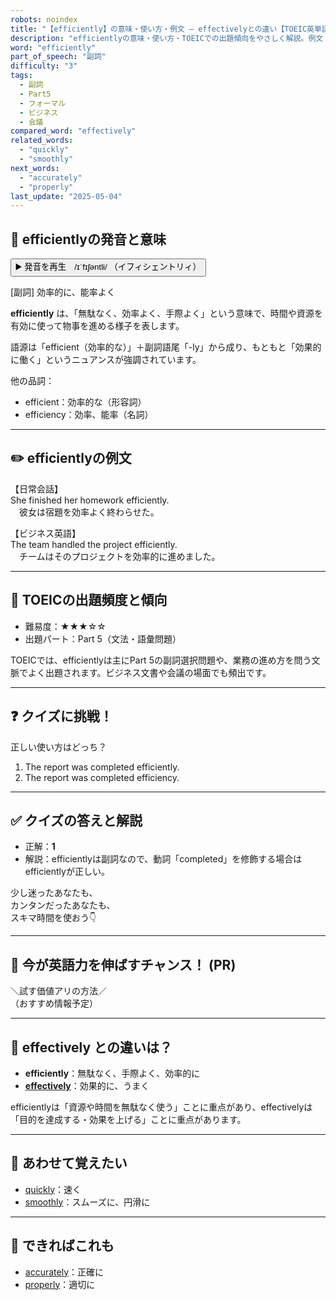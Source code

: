 ```yaml
---
robots: noindex
title: "【efficiently】の意味・使い方・例文 ― effectivelyとの違い【TOEIC英単語】"
description: "efficientlyの意味・使い方・TOEICでの出題傾向をやさしく解説。例文・クイズ付きでeffectivelyとの違いもわかりやすく学べます。"
word: "efficiently"
part_of_speech: "副詞"
difficulty: "3"
tags:
  - 副詞
  - Part5
  - フォーマル
  - ビジネス
  - 会議
compared_word: "effectively"
related_words:
  - "quickly"
  - "smoothly"
next_words:
  - "accurately"
  - "properly"
last_update: "2025-05-04"
---
```


## 🔰 efficientlyの発音と意味

<button class="play-audio" onclick="playTTS('efficiently')">
  <span class="play-audio-main">
    ▶️ 発音を再生　/ɪˈfɪʃəntli/
  </span>
  <span class="play-audio-sub">
    （イフィシェントリィ）
  </span>
</button>

[副詞] 効率的に、能率よく

**efficiently** は、「無駄なく、効率よく、手際よく」という意味で、時間や資源を有効に使って物事を進める様子を表します。

語源は「efficient（効率的な）」＋副詞語尾「-ly」から成り、もともと「効果的に働く」というニュアンスが強調されています。

他の品詞：  
- efficient：効率的な（形容詞）
- efficiency：効率、能率（名詞）

---

## ✏️ efficientlyの例文

【日常会話】  
She finished her homework efficiently.  
　彼女は宿題を効率よく終わらせた。

【ビジネス英語】  
The team handled the project efficiently.  
　チームはそのプロジェクトを効率的に進めました。

---

## 🎯 TOEICの出題頻度と傾向

- 難易度：★★★☆☆
- 出題パート：Part 5（文法・語彙問題）

TOEICでは、efficientlyは主にPart 5の副詞選択問題や、業務の進め方を問う文脈でよく出題されます。ビジネス文書や会議の場面でも頻出です。

---

## ❓ クイズに挑戦！

正しい使い方はどっち？

1. The report was completed efficiently.  
2. The report was completed efficiency.

---

## ✅ クイズの答えと解説

- 正解：**1**
- 解説：efficientlyは副詞なので、動詞「completed」を修飾する場合はefficientlyが正しい。

少し迷ったあなたも、  
カンタンだったあなたも、  
スキマ時間を使おう👇️

---

## 🚀 今が英語力を伸ばすチャンス！ (PR)

<div class="info-center">
＼試す価値アリの方法／<br>  
（おすすめ情報予定）
</div>

---

## 🤔  effectively との違いは？

- **efficiently**：無駄なく、手際よく、効率的に
- **[effectively](/word/effectively/)**：効果的に、うまく

efficientlyは「資源や時間を無駄なく使う」ことに重点があり、effectivelyは「目的を達成する・効果を上げる」ことに重点があります。

---

## 🧩 あわせて覚えたい

- [quickly](/word/quickly/)：速く
- [smoothly](/word/smoothly/)：スムーズに、円滑に

---

## 📖 できればこれも

- [accurately](/word/accurately/)：正確に
- [properly](/word/properly/)：適切に

<!-- cvid: aid17_bid19 -->
